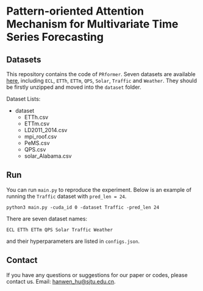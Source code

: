 # Pattern-oriented Attention Mechanism for Multivariate Time Series Forecasting

## Datasets
This repository contains the code of `PRformer`. Seven datasets are available [here](https://www.kaggle.com/datasets/limpidcloud/datasets-for-multivariate-time-series-forecasting), including `ECL`, `ETTh`, `ETTm`, `QPS`, `Solar`, `Traffic` and `Weather`. They should be firstly unzipped and moved into the `dataset` folder.

Dataset Lists: 
* dataset
  * ETTh.csv
  * ETTm.csv
  * LD2011_2014.csv
  * mpi_roof.csv
  * PeMS.csv
  * QPS.csv
  * solar_Alabama.csv

## Run
You can run `main.py` to reproduce the experiment. Below is an example of running the `Traffic` dataset with `pred_len = 24`.
```
python3 main.py -cuda_id 0 -dataset Traffic -pred_len 24
```
There are seven dataset names: 
```
ECL ETTh ETTm QPS Solar Traffic Weather
```
and their hyperparameters are listed in `configs.json`.

## Contact
If you have any questions or suggestions for our paper or codes, please contact us. Email: hanwen_hu@sjtu.edu.cn.

